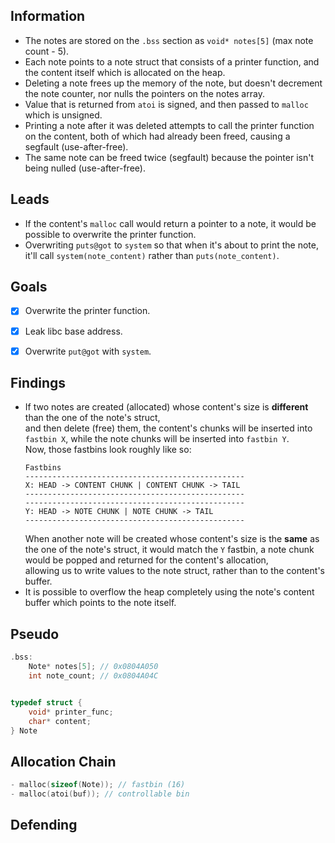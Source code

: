 ## Information
- The notes are stored on the `.bss` section as `void* notes[5]` (max note count - 5).
- Each note points to a note struct that consists of a printer function, and the content itself which is allocated on the heap.
- Deleting a note frees up the memory of the note, but doesn't decrement the note counter, nor nulls the pointers on the notes array.
- Value that is returned from `atoi` is signed, and then passed to `malloc` which is unsigned.
- Printing a note after it was deleted attempts to call the printer function on the content, both of which had already been freed, causing a segfault (use-after-free).
- The same note can be freed twice (segfault) because the pointer isn't being nulled (use-after-free).


## Leads
- If the content's `malloc` call would return a pointer to a note, it would be possible to overwrite the printer function.
- Overwriting `puts@got` to `system` so that when it's about to print the note,  
it'll call `system(note_content)` rather than `puts(note_content)`.


## Goals
- [x] Overwrite the printer function.
- [x] Leak libc base address.
- [x] Overwrite `put@got` with `system`.


## Findings
- If two notes are created (allocated) whose content's size is **different** than the one of the note's struct,  
  and then delete (free) them, the content's chunks will be inserted into `fastbin X`, while the note chunks will be inserted into `fastbin Y`.  
  Now, those fastbins look roughly like so:
  ```
  Fastbins
  -------------------------------------------------
  X: HEAD -> CONTENT CHUNK | CONTENT CHUNK -> TAIL
  -------------------------------------------------
  -------------------------------------------------
  Y: HEAD -> NOTE CHUNK | NOTE CHUNK -> TAIL
  -------------------------------------------------
  ```
  When another note will be created whose content's size is the **same** as the one of the note's struct,
  it would match the `Y` fastbin, a note chunk would be popped and returned for the content's allocation,  
  allowing us to write values to the note struct, rather than to the content's buffer.
- It is possible to overflow the heap completely using the note's content buffer which points to the note itself.



## Pseudo
```c
.bss:
	Note* notes[5]; // 0x0804A050
	int note_count; // 0x0804A04C


typedef struct {
	void* printer_func;
	char* content;
} Note
```


## Allocation Chain
```c
- malloc(sizeof(Note)); // fastbin (16)
- malloc(atoi(buf)); // controllable bin
```


## Defending

